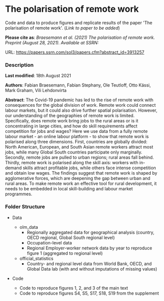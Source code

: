 # The polarisation of remote work

Code and data to produce figures and replicate results of the paper 'The polarisation of remote work'. 
(_Link to paper to be added_)

__Please cite as__: _Braesemann et al. (2021) The polarisation of remote work. Preprint (August 28, 2021). Available at SSRN:_

URL: https://papers.ssrn.com/sol3/papers.cfm?abstract_id=3913257

### Description

**Last modified**: 18th August 2021

**Authors**: Fabian Braesemann, Fabian Stephany, Ole Teutloff, Otto Kässi, Mark Graham, Vili Lehdonvirta

**Abstract**: The Covid-19 pandemic has led to the rise of remote work with consequences for the global division of work. 
Remote work could connect labour markets, but it could also drive further spatial polarisation. However, our understanding of the geographies of remote work is limited. Specifically, does remote work bring jobs to the rural areas or is it concentrating in large cities, and how do skill requirements affect competition for jobs and wages? Here we use data from a fully remote labour market - an online labour platform - to show that remote work is polarised along three dimensions. First, countries are globally divided: North American, European, and South Asian remote workers attract most jobs, while many Global South countries participate only marginally. Secondly, remote jobs are pulled to urban regions; rural areas fall behind. Thirdly, remote work is polarised along the skill axis: workers with in-demand skills attract profitable jobs, while others face intense competition and obtain low wages.
The findings suggest that remote work is shaped by agglomerative forces, which are deepening the gap between urban and rural areas. To make remote work an effective tool for rural development, it needs to be embedded in local skill-building and labour market programmes.

### Folder Structure

- Data
  - olm_data
    - Regionally aggregated data for geographical analysis (country, OECD regional, Global South regional level)
    - Occupation-level data
    - Regional Employer-worker network data by year to reproduce figure 1 (aggregated to regional level)
  - official_statistics
    - Country- and regional level data from World Bank, OECD, and Global Data lab (with and without imputations of missing values)

- Code 
  - Code to reproduce figures 1, 2, and 3 of the main text
  - Code to reproduce figures S4, S5, S17, S18, S19 from the supplement


